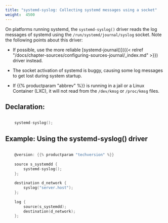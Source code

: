 ```yaml
---
title: "systemd-syslog: Collecting systemd messages using a socket"
weight:  4500
---
```

<!-- DISCLAIMER: This file is based on the syslog-ng Open Source Edition documentation https://github.com/balabit/syslog-ng-ose-guides/commit/2f4a52ee61d1ea9ad27cb4f3168b95408fddfdf2 and is used under the terms of The syslog-ng Open Source Edition Documentation License. The file has been modified by Axoflow. -->

On platforms running systemd, the `systemd-syslog()` driver reads the log messages of systemd using the `/run/systemd/journal/syslog` socket. Note the following points about this driver:

  - If possible, use the more reliable [systemd-journal()]({{< relref "/docs/chapter-sources/configuring-sources-journal/_index.md" >}}) driver instead.

  - The socket activation of systemd is buggy, causing some log messages to get lost during system startup.

  - If {{% productparam "abbrev" %}} is running in a jail or a Linux Container (LXC), it will not read from the `/dev/kmsg` or `/proc/kmsg` files.


## Declaration:

```c

    systemd-syslog();

```



## Example: Using the systemd-syslog() driver

```c

    @version: {{% productparam "techversion" %}}
    
    source s_systemdd {
        systemd-syslog();
    };
    
    destination d_network {
        syslog("server.host");
    };
    
    log {
        source(s_systemdd);
        destination(d_network);
    };

```

